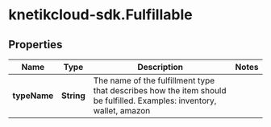 # knetikcloud-sdk.Fulfillable

## Properties
Name | Type | Description | Notes
------------ | ------------- | ------------- | -------------
**typeName** | **String** | The name of the fulfillment type that describes how the item should be fulfilled.  Examples: inventory, wallet, amazon | 


